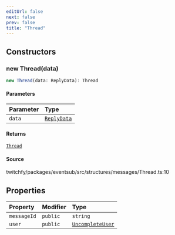 ```yaml
---
editUrl: false
next: false
prev: false
title: "Thread"
---
```


## Constructors

### new Thread(data)

```ts
new Thread(data: ReplyData): Thread
```

#### Parameters

| Parameter | Type |
| :------ | :------ |
| `data` | [`ReplyData`](/api/eventsub/interfaces/replydata/) |

#### Returns

[`Thread`](/api/eventsub/classes/thread/)

#### Source

twitchfy/packages/eventsub/src/structures/messages/Thread.ts:10

## Properties

| Property | Modifier | Type |
| :------ | :------ | :------ |
| `messageId` | `public` | `string` |
| `user` | `public` | [`UncompleteUser`](/api/eventsub/classes/uncompleteuser/) |
